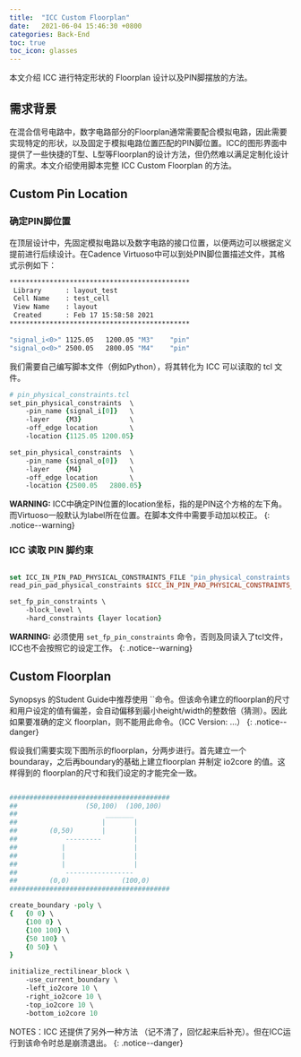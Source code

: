 ```yaml
---
title:  "ICC Custom Floorplan"
date:   2021-06-04 15:46:30 +0800
categories: Back-End
toc: true
toc_icon: glasses
---
```


本文介绍 ICC 进行特定形状的 Floorplan 设计以及PIN脚摆放的方法。

## 需求背景

在混合信号电路中，数字电路部分的Floorplan通常需要配合模拟电路，因此需要实现特定的形状，以及固定于模拟电路位置匹配的PIN脚位置。ICC的图形界面中提供了一些快捷的T型、L型等Floorplan的设计方法，但仍然难以满足定制化设计的需求。本文介绍使用脚本完整 ICC Custom Floorplan 的方法。

## Custom Pin Location

### 确定PIN脚位置

在顶层设计中，先固定模拟电路以及数字电路的接口位置，以便两边可以根据定义提前进行后续设计。在Cadence Virtuoso中可以到处PIN脚位置描述文件，其格式示例如下：

```bash
*********************************************
 Library      : layout_test
 Cell Name    : test_cell
 View Name    : layout 
 Created      : Feb 17 15:58:58 2021
*********************************************

"signal_i<0>" 1125.05   1200.05 "M3"    "pin"
"signal_o<0>" 2500.05   2800.05 "M4"    "pin"
```

我们需要自己编写脚本文件（例如Python），将其转化为 ICC 可以读取的 tcl 文件。

```tcl
# pin_physical_constraints.tcl
set_pin_physical_constraints  \
    -pin_name {signal_i[0]}   \
    -layer    {M3}            \
    -off_edge location        \
    -location {1125.05 1200.05}

set_pin_physical_constraints  \
    -pin_name {signal_o[0]}   \
    -layer    {M4}            \
    -off_edge location        \
    -location {2500.05   2800.05}
```

**WARNING:** ICC中确定PIN位置的location坐标，指的是PIN这个方格的左下角。而Virtuoso一般默认为label所在位置。在脚本文件中需要手动加以校正。
{: .notice--warning}

### ICC 读取 PIN 脚约束

```tcl

set ICC_IN_PIN_PAD_PHYSICAL_CONSTRAINTS_FILE "pin_physical_constraints.tcl"
read_pin_pad_physical_constraints $ICC_IN_PIN_PAD_PHYSICAL_CONSTRAINTS_FILE

set_fp_pin_constraints \
    -block_level \
    -hard_constraints {layer location} 
```

**WARNING:** 必须使用 `set_fp_pin_constraints` 命令，否则及同读入了tcl文件，ICC也不会按照它的设定工作。
{: .notice--warning}

## Custom Floorplan

Synopsys 的Student Guide中推荐使用 ``命令。但该命令建立的floorplan的尺寸和用户设定的值有偏差，会自动偏移到最小height/width的整数倍（猜测）。因此如果要准确的定义 floorplan，则不能用此命令。（ICC Version: ...）
{: .notice--danger}

假设我们需要实现下图所示的floorplan，分两步进行。首先建立一个 boundaray，之后再boundary的基础上建立floorplan 并制定 io2core 的值。这样得到的 floorplan的尺寸和我们设定的才能完全一致。

```tcl

########################################
##                 (50,100)  (100,100)
##                      _______
##                     |       |
##        (0,50)       |       |
##            ---------        |
##           |                 |
##           |                 |
##           |                 |
##            -----------------
##        (0,0)             (100,0)
########################################

create_boundary -poly \
{   {0 0} \
    {100 0} \
    {100 100} \
    {50 100} \
    {0 50} \
}

initialize_rectilinear_block \
    -use_current_boundary \
    -left_io2core 10 \
    -right_io2core 10 \
    -top_io2core 10 \
    -bottom_io2core 10
```

NOTES：ICC 还提供了另外一种方法 （记不清了，回忆起来后补充）。但在ICC运行到该命令时总是崩溃退出。
{: .notice--danger}
